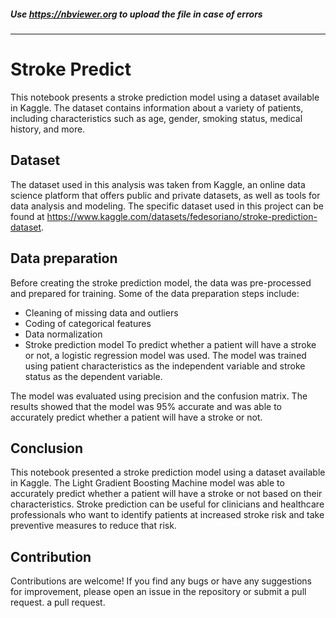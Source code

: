 ##### Use https://nbviewer.org to upload the file in case of errors
---

# Stroke Predict
This notebook presents a stroke prediction model using a dataset available in Kaggle. The dataset contains information about a variety of patients, including characteristics such as age, gender, smoking status, medical history, and more.

## Dataset
The dataset used in this analysis was taken from Kaggle, an online data science platform that offers public and private datasets, as well as tools for data analysis and modeling. The specific dataset used in this project can be found at https://www.kaggle.com/datasets/fedesoriano/stroke-prediction-dataset.

## Data preparation
Before creating the stroke prediction model, the data was pre-processed and prepared for training. Some of the data preparation steps include:

- Cleaning of missing data and outliers
- Coding of categorical features
- Data normalization
- Stroke prediction model
To predict whether a patient will have a stroke or not, a logistic regression model was used. The model was trained using patient characteristics as the independent variable and stroke status as the dependent variable.

The model was evaluated using precision and the confusion matrix. The results showed that the model was 95% accurate and was able to accurately predict whether a patient will have a stroke or not.

## Conclusion
This notebook presented a stroke prediction model using a dataset available in Kaggle. The Light Gradient Boosting Machine model was able to accurately predict whether a patient will have a stroke or not based on their characteristics. Stroke prediction can be useful for clinicians and healthcare professionals who want to identify patients at increased stroke risk and take preventive measures to reduce that risk.

## Contribution
Contributions are welcome! If you find any bugs or have any suggestions for improvement, please open an issue in the repository or submit a pull request.
a pull request.
